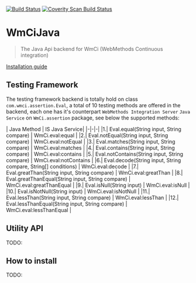 [![Build Status](https://travis-ci.org/wm-ci/WmCiJava.svg?branch=develop)](https://travis-ci.org/wm-ci/WmCiJava)
[![Coverity Scan Build Status](https://scan.coverity.com/projects/5457/badge.svg)](https://scan.coverity.com/projects/5457)

# WmCiJava
> The Java Api backend for WmCi (WebMethods Continuous integration)

[Installation guide](#how-to-install)


## Testing Framework
The testing framework backend is totally hold on class `com.wmci.assertion.Eval`, a total of 10 testing methods are offered in the backend, each one has it's counterpart `WebMethods Integration Server` `Java Service` on `WmCi.assertion` package, see below the supported methods:


 | Java Method | IS Java Service|
|-|-|-|
|1.| Eval.equal(String input, String compare) | WmCi.eval:equal |
|2.| Eval.notEqual(String input, String compare) | WmCi.eval:notEqual |
|3.| Eval.matches(String input, String compare) | WmCi.eval:matches |
|4.| Eval.contains(String input, String compare) | WmCi.eval:contains |
|5.| Eval.notContains(String input, String compare) | WmCi.eval:notContains |
|6.| Eval.decode(String input, String compare, String[] conditions) | WmCi.eval:decode |
|7.| Eval.greatThan(String input, String compare) | WmCi.eval:greatThan |
|8.| Eval.greatThanEqual(String input, String compare) | WmCi.eval:greatThanEqual |
|9.| Eval.isNull(String input) | WmCi.eval:isNull |
|10.| Eval.isNotNull(String input) | WmCi.eval:isNotNull |
|11.| Eval.lessThan(String input, String compare) | WmCi.eval:lessThan |
|12.| Eval.lessThanEqual(String input, String compare) | WmCi.eval:lessThanEqual |


## Utility API
TODO:

## How to install
TODO:
